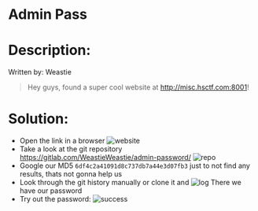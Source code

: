# Admin Pass

# Description:
Written by: Weastie

> Hey guys, found a super cool website at http://misc.hsctf.com:8001!

# Solution:
- Open the link in a browser
![website](https://i.imgur.com/sCnKAB7.png)
- Take a look at the git repository https://gitlab.com/WeastieWeastie/admin-password/
![repo](https://i.imgur.com/R9WBJiZ.png)
- Google our MD5 `6df4c2a41091d8c737db7a44e3d07fb3` just to not find any results, thats not gonna help us
- Look through the git history manually or clone it and
![log](https://i.imgur.com/iWxFpDI.png)
There we have our password
- Try out the password:
![success](https://i.imgur.com/JUCi9bZ.png)
